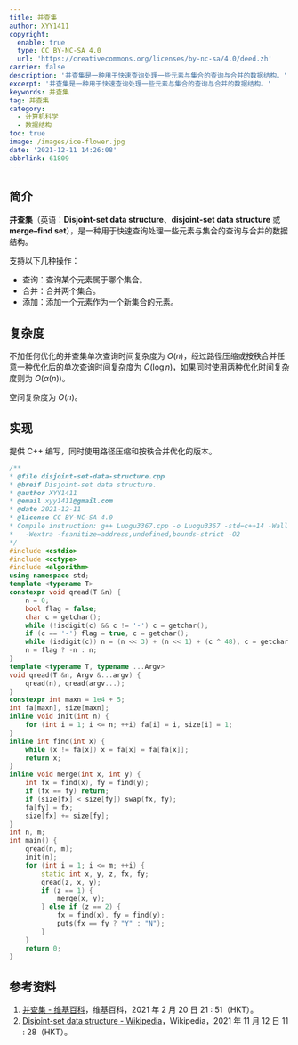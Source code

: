 ```yaml
---
title: 并查集
author: XYY1411
copyright:
  enable: true
  type: CC BY-NC-SA 4.0
  url: 'https://creativecommons.org/licenses/by-nc-sa/4.0/deed.zh'
carrier: false
description: '并查集是一种用于快速查询处理一些元素与集合的查询与合并的数据结构。'
excerpt: '并查集是一种用于快速查询处理一些元素与集合的查询与合并的数据结构。'
keywords: 并查集
tag: 并查集
category:
  - 计算机科学
  - 数据结构
toc: true
image: /images/ice-flower.jpg
date: '2021-12-11 14:26:08'
abbrlink: 61809
---
```


## 简介

**并查集**（英语：**Disjoint-set data structure**、**disjoint-set data structure** 或 **merge–find set**），是一种用于快速查询处理一些元素与集合的查询与合并的数据结构。

支持以下几种操作：

- 查询：查询某个元素属于哪个集合。
- 合并：合并两个集合。
- 添加：添加一个元素作为一个新集合的元素。

## 复杂度

不加任何优化的并查集单次查询时间复杂度为 $O(n)$，经过路径压缩或按秩合并任意一种优化后的单次查询时间复杂度为 $O(\log n)$，如果同时使用两种优化时间复杂度则为 $O(\alpha(n))$。

空间复杂度为 $O(n)$。

## 实现
提供 C++ 编写，同时使用路径压缩和按秩合并优化的版本。

```cpp
/**
* @file disjoint-set-data-structure.cpp
* @breif Disjoint-set data structure.
* @author XYY1411
* @email xyy1411@gmail.com
* @date 2021-12-11
* @license CC BY-NC-SA 4.0
* Compile instruction: g++ Luogu3367.cpp -o Luogu3367 -std=c++14 -Wall
*   -Wextra -fsanitize=address,undefined,bounds-strict -O2
*/
#include <cstdio>
#include <cctype>
#include <algorithm>
using namespace std;
template <typename T>
constexpr void qread(T &n) {
    n = 0;
    bool flag = false;
    char c = getchar();
    while (!isdigit(c) && c != '-') c = getchar();
    if (c == '-') flag = true, c = getchar();
    while (isdigit(c)) n = (n << 3) + (n << 1) + (c ^ 48), c = getchar();
    n = flag ? -n : n;
}
template <typename T, typename ...Argv>
void qread(T &n, Argv &...argv) {
    qread(n), qread(argv...);
}
constexpr int maxn = 1e4 + 5;
int fa[maxn], size[maxn];
inline void init(int n) {
    for (int i = 1; i <= n; ++i) fa[i] = i, size[i] = 1;
}
inline int find(int x) {
    while (x != fa[x]) x = fa[x] = fa[fa[x]];
    return x;
}
inline void merge(int x, int y) {
    int fx = find(x), fy = find(y);
    if (fx == fy) return;
    if (size[fx] < size[fy]) swap(fx, fy);
    fa[fy] = fx;
    size[fx] += size[fy];
}
int n, m;
int main() {
    qread(n, m);
    init(n);
    for (int i = 1; i <= m; ++i) {
        static int x, y, z, fx, fy;
        qread(z, x, y);
        if (z == 1) {
            merge(x, y);
        } else if (z == 2) {
            fx = find(x), fy = find(y);
            puts(fx == fy ? "Y" : "N");
        }
    }
    return 0;
}
```

## 参考资料

1. [并查集 - 维基百科](https://zh.wikipedia.org/w/index.php?title=并查集&oldid=64402641)，维基百科，2021 年 2 月 20 日 21 : 51（HKT）。
2. [Disjoint-set data structure - Wikipedia](https://en.wikipedia.org/w/index.php?title=Disjoint-set_data_structure&oldid=1054790861)，Wikipedia，2021 年 11 月 12 日 11 : 28（HKT）。